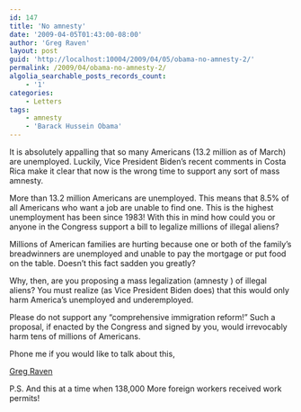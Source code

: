 ```yaml
---
id: 147
title: 'No amnesty'
date: '2009-04-05T01:43:00-08:00'
author: 'Greg Raven'
layout: post
guid: 'http://localhost:10004/2009/04/05/obama-no-amnesty-2/'
permalink: /2009/04/obama-no-amnesty-2/
algolia_searchable_posts_records_count:
    - '1'
categories:
    - Letters
tags:
    - amnesty
    - 'Barack Hussein Obama'
---
```


It is absolutely appalling that so many Americans (13.2 million as of March) are unemployed. Luckily, Vice President Biden’s recent comments in Costa Rica make it clear that now is the wrong time to support any sort of mass amnesty.

More than 13.2 million Americans are unemployed. This means that 8.5% of all Americans who want a job are unable to find one. This is the highest unemployment has been since 1983! With this in mind how could you or anyone in the Congress support a bill to legalize millions of illegal aliens?

Millions of American families are hurting because one or both of the family’s breadwinners are unemployed and unable to pay the mortgage or put food on the table. Doesn’t this fact sadden you greatly?

Why, then, are you proposing a mass legalization (amnesty ) of illegal aliens? You must realize (as Vice President Biden does) that this would only harm America’s unemployed and underemployed.

Please do not support any “comprehensive immigration reform!” Such a proposal, if enacted by the Congress and signed by you, would irrevocably harm tens of millions of Americans.

Phone me if you would like to talk about this,

[Greg Raven](https://www.gregraven.org/)

P.S. And this at a time when 138,000 More foreign workers received work permits!
